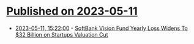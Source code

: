 # [Published on 2023-05-11](index.md)

* [2023-05-11, 15:22:00](https://news.slashdot.org/story/23/05/11/1244224/softbank-vision-fund-yearly-loss-widens-to-32-billion-on-startups-valuation-cut?utm_source=rss1.0mainlinkanon&utm_medium=feed) - [SoftBank Vision Fund Yearly Loss Widens To $32 Billion on Startups Valuation Cut](https://news.slashdot.org/story/23/05/11/1244224/softbank-vision-fund-yearly-loss-widens-to-32-billion-on-startups-valuation-cut?utm_source=rss1.0mainlinkanon&utm_medium=feed)
